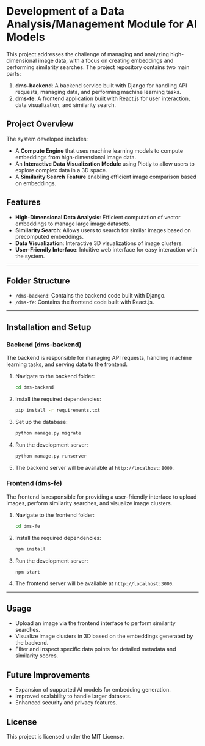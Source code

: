 # Development of a Data Analysis/Management Module for AI Models

This project addresses the challenge of managing and analyzing high-dimensional image data, with a focus on creating embeddings and performing similarity searches. The project repository contains two main parts:

1. **dms-backend**: A backend service built with Django for handling API requests, managing data, and performing machine learning tasks.
2. **dms-fe**: A frontend application built with React.js for user interaction, data visualization, and similarity search.

## Project Overview

The system developed includes:
- A **Compute Engine** that uses machine learning models to compute embeddings from high-dimensional image data.
- An **Interactive Data Visualization Module** using Plotly to allow users to explore complex data in a 3D space.
- A **Similarity Search Feature** enabling efficient image comparison based on embeddings.

## Features

- **High-Dimensional Data Analysis**: Efficient computation of vector embeddings to manage large image datasets.
- **Similarity Search**: Allows users to search for similar images based on precomputed embeddings.
- **Data Visualization**: Interactive 3D visualizations of image clusters.
- **User-Friendly Interface**: Intuitive web interface for easy interaction with the system.

---

## Folder Structure

- `/dms-backend`: Contains the backend code built with Django.
- `/dms-fe`: Contains the frontend code built with React.js.

---

## Installation and Setup

### Backend (dms-backend)

The backend is responsible for managing API requests, handling machine learning tasks, and serving data to the frontend.

1. Navigate to the backend folder:
    ```bash
    cd dms-backend
    ```

2. Install the required dependencies:
    ```bash
    pip install -r requirements.txt
    ```

3. Set up the database:
    ```bash
    python manage.py migrate
    ```

4. Run the development server:
    ```bash
    python manage.py runserver
    ```

5. The backend server will be available at `http://localhost:8000`.

### Frontend (dms-fe)

The frontend is responsible for providing a user-friendly interface to upload images, perform similarity searches, and visualize image clusters.

1. Navigate to the frontend folder:
    ```bash
    cd dms-fe
    ```

2. Install the required dependencies:
    ```bash
    npm install
    ```

3. Run the development server:
    ```bash
    npm start
    ```

4. The frontend server will be available at `http://localhost:3000`.

---

## Usage

- Upload an image via the frontend interface to perform similarity searches.
- Visualize image clusters in 3D based on the embeddings generated by the backend.
- Filter and inspect specific data points for detailed metadata and similarity scores.

## Future Improvements

- Expansion of supported AI models for embedding generation.
- Improved scalability to handle larger datasets.
- Enhanced security and privacy features.

## License

This project is licensed under the MIT License.

